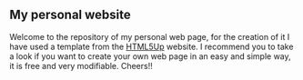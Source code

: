 ## My personal website
Welcome to the repository of my personal web page, for the creation of it I have used a template from the [HTML5Up](https://html5up.net) website. 
I recommend you to take a look if you want to create your own web page in an easy and simple way, it is free and very modifiable.
Cheers!!
